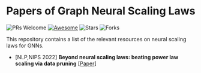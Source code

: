 # Papers of Graph Neural Scaling Laws
![PRs Welcome](https://img.shields.io/badge/PRs-Welcome-green)  [![Awesome](https://awesome.re/badge.svg)](https://awesome.re) 
![Stars](https://img.shields.io/github/stars/gongchenghua/Graph_Neural_Scaling_Laws?color=red) 
![Forks](https://img.shields.io/github/forks/gongchenghua/Graph_Neural_Scaling_Laws?color=blue&label=Fork)

This repository contains a list of the relevant resources on neural scaling laws for GNNs. 

- [NLP,NIPS 2022] **Beyond neural scaling laws: beating power law scaling via data pruning** [[Paper](https://arxiv.org/abs/2206.14486)]
